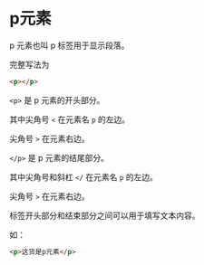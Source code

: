 # p元素

p 元素也叫 p 标签用于显示段落。

完整写法为

```html
<p></p>
```

`<p>` 是 p 元素的开头部分。

其中尖角号 `<` 在元素名 `p` 的左边。

尖角号 `>` 在元素右边。

`</p>` 是 p 元素的结尾部分。

其中尖角号和斜杠 `</` 在元素名 `p` 的左边。

尖角号 `>` 在元素右边。

标签开头部分和结束部分之间可以用于填写文本内容。

如：

```html
<p>这货是p元素</p>
```
